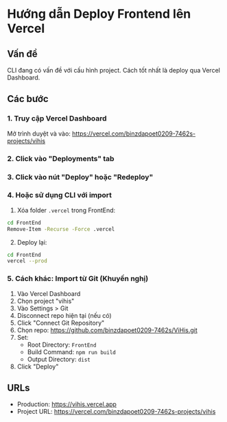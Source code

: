 # Hướng dẫn Deploy Frontend lên Vercel

## Vấn đề
CLI đang có vấn đề với cấu hình project. Cách tốt nhất là deploy qua Vercel Dashboard.

## Các bước

### 1. Truy cập Vercel Dashboard
Mở trình duyệt và vào: https://vercel.com/binzdapoet0209-7462s-projects/vihis

### 2. Click vào "Deployments" tab

### 3. Click vào nút "Deploy" hoặc "Redeploy"

### 4. Hoặc sử dụng CLI với import
1. Xóa folder `.vercel` trong FrontEnd:
```bash
cd FrontEnd
Remove-Item -Recurse -Force .vercel
```

2. Deploy lại:
```bash
cd FrontEnd
vercel --prod
```

### 5. Cách khác: Import từ Git (Khuyến nghị)
1. Vào Vercel Dashboard
2. Chọn project "vihis"
3. Vào Settings > Git
4. Disconnect repo hiện tại (nếu có)
5. Click "Connect Git Repository"
6. Chọn repo: https://github.com/binzdapoet0209-7462s/ViHis.git
7. Set:
   - Root Directory: `FrontEnd`
   - Build Command: `npm run build`
   - Output Directory: `dist`
8. Click "Deploy"

## URLs
- Production: https://vihis.vercel.app
- Project URL: https://vercel.com/binzdapoet0209-7462s-projects/vihis


